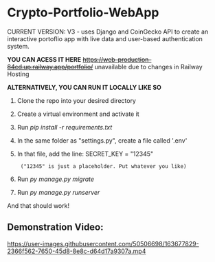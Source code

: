 # Crypto-Portfolio-WebApp
CURRENT VERSION: V3 - uses Django and CoinGecko API to create an interactive portoflio app with live data and user-based authentication system.

**YOU CAN ACESS IT HERE**
~~https://web-production-84cd.up.railway.app/portfolio/~~
unavailable due to changes in Railway Hosting

**ALTERNATIVELY, YOU CAN RUN IT LOCALLY LIKE SO**
1. Clone the repo into your desired directory
2. Create a virtual environment and activate it
3. Run _pip install -r requirements.txt_
4. In the same folder as "settings.py", create a file called '.env' 
5. In that file, add the line:
        SECRET_KEY = "12345"
        
        ("12345" is just a placeholder. Put whatever you like)
6. Run _py manage.py migrate_
7. Run _py manage.py runserver_
  
  And that should work!



<h2>Demonstration Video:</h2>

https://user-images.githubusercontent.com/50506698/163677829-2366f562-7650-45d8-8e8c-d64d17a9307a.mp4

